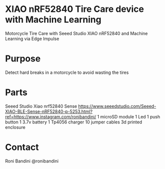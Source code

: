 # XIAO nRF52840 Tire Care device with Machine Learning
Motorcycle Tire Care with Seeed Studio XIAO nRF52840 and Machine Learning via Edge Impulse

# Purpose
Detect hard breaks in a motorcycle to avoid wasting the tires

# Parts
Seeed Studio Xiao nrf52840 Sense https://www.seeedstudio.com/Seeed-XIAO-BLE-Sense-nRF52840-p-5253.html?ref=https://www.instagram.com/ronibandini/
1 microSD module
1 Led
1 push button
1 3.7v battery
1 Tp4056 charger
10 jumper cables
3d printed enclosure

# Contact
Roni Bandini @ronibandini

